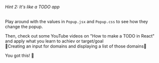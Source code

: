 ###### Hint 2: It's like a TODO app
Play around with the values in `Popup.jsx` and `Popup.css` to see how they change the popup.

Then, check out some YouTube videos on "How to make a TODO in React" and apply what you learn to achiev or target/goal    
🎯Creating an input for domains and displaying a list of those domains🎯

You got this! 💪
